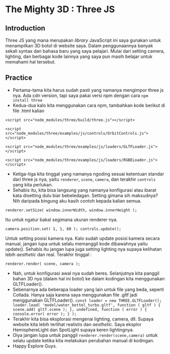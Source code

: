 # The Mighty 3D : Three JS

## Introduction 

Three JS yang mana merupakan _library_ JavaScript ini saya gunakan untuk menampilkan 3D botol di website saya. 
Dalam penggunaannya banyak sekali syntax dan bahasa baru yang saya pelajari.
Mulai dari setting camera, lighting, dan berbagai kode lainnya yang saya pun masih belajar untuk memahami hal tersebut.

## Practice

- Pertama-tama kita harus sudah pasti yang namanya mengimpor three js nya. Ada cdn version, tapi saya pakai versi npm dengan cara `npm install three`
- Kedua-dua kalo kita menggunakan cara npm, tambahkan kode berikut di file .html kalian

`<script src="node_modules/three/build/three.js"></script>`

`<script src="node_modules/three/examples/js/controls/OrbitControls.js"></script>`

`<script src="node_modules/three/examples/js/loaders/GLTFLoader.js"></script>`

`<script src="node_modules/three/examples/js/loaders/RGBELoader.js"></script>`

- Ketiga-tiga kita tinggal yang namanya ngoding sesuai ketentuan standar dari three js nya, yaitu `renderer`, `scene`, `camera`, dan terakhir `controls` yang kita perlukan.
- Sehabis itu, kita bisa langsung yang namanya konfigurasi atau ibarat kata disetting dulu biar bebeledagan. Setting gimana sih maksudnya? Nih daripada bingung aku kasih contoh kepada kalian semua.

`
renderer.setSize( window.innerWidth, window.innerHeight );
`

Itu untuk ngatur bakal segimana ukuran renderer nya.

`
camera.position.set( 1, 1, 60 );
controls.update();
`

Untuk setting posisi kamera nya. Kalo sudah update posisi kamera secara manual, jangan lupa untuk selalu memanggil kode dibawahnya yaitu update().
Sehabis itu jangan lupa juga setting lighting nya supaya kelihatan lebih _aesthetic_ dan real. Terakhir tinggal :

`
renderer.render( scene, camera );
`

- Nah, untuk konfigurasi awal nya sudah beres. Selanjutnya kita panggil bahan 3D nya (dalam hal ini botol) ke dalam kodingan kita menggunakan GLTFLoader().
- Sebenarnya ada beberapa loader yang lain untuk file yang beda, seperti Collada. Hanya saja karena saya menggunakan file .gltf jadi menggunakan GLTFLoader().
`
const loader = new THREE.GLTFLoader();
loader.load( 'model/water_bottel_turbo.gltf', function ( gltf ) {
	scene.add( gltf.scene );
}, undefined, function ( error ) {
	console.error( error );
} );
`
- Terakhir kita bisa eksplorasi mengenai lighting, camera, dll. Supaya website kita lebih terlihat realistis dan _aesthetic_. Saya eksplor HemisphereLight dan SpotLight supaya keren lightingnya.
- Oiya jangan lupa untuk panggil `renderer.render(scene,camera)` untuk selalu update ketika kita melakukan perubahan manual di kodingan.
- Happy Explore Guys.
